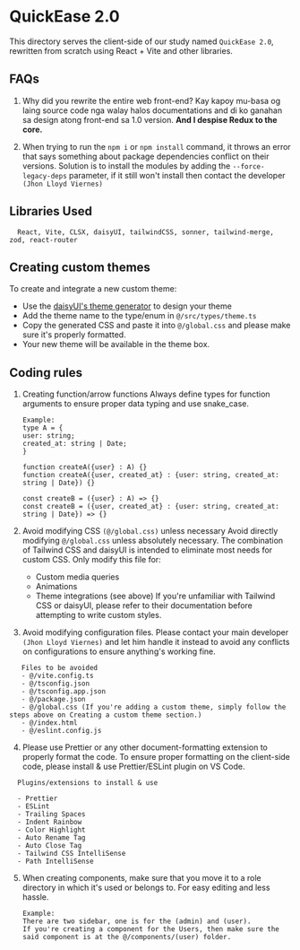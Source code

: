 # QuickEase 2.0

This directory serves the client-side of our study named `QuickEase 2.0`, rewritten from scratch using React + Vite and other libraries.

## FAQs

1. Why did you rewrite the entire web front-end?
   Kay kapoy mu-basa og laing source code nga walay halos documentations and di ko ganahan sa design atong front-end sa 1.0 version. **And I despise Redux to the core.**

2. When trying to run the `npm i` or `npm install` command, it throws an error that says something about package dependencies conflict on their versions.
   Solution is to install the modules by adding the `--force-legacy-deps` parameter, if it still won't install then contact the developer `(Jhon Lloyd Viernes)`

## Libraries Used

```
  React, Vite, CLSX, daisyUI, tailwindCSS, sonner, tailwind-merge, zod, react-router
```

## Creating custom themes

To create and integrate a new custom theme:

- Use the [daisyUI's theme generator](https://daisyui.com/theme-generator/) to design your theme
- Add the theme name to the type/enum in `@/src/types/theme.ts`
- Copy the generated CSS and paste it into `@/global.css` and please make sure it's properly formatted.
- Your new theme will be available in the theme box.

## Coding rules

1. Creating function/arrow functions
   Always define types for function arguments to ensure proper data typing and use snake_case.

   ```
   Example:
   type A = {
   user: string;
   created_at: string | Date;
   }

   function createA({user} : A) {}
   function createA({user, created_at} : {user: string, created_at: string | Date}) {}

   const createB = ({user} : A) => {}
   const createB = ({user, created_at} : {user: string, created_at: string | Date}) => {}
   ```

2. Avoid modifying CSS `(@/global.css)` unless necessary
   Avoid directly modifying `@/global.css` unless absolutely necessary. The combination of Tailwind CSS and daisyUI is intended to eliminate most needs for custom CSS. Only modify this file for:

   - Custom media queries
   - Animations
   - Theme integrations (see above)
     If you're unfamiliar with Tailwind CSS or daisyUI, please refer to their documentation before attempting to write custom styles.

3. Avoid modifying configuration files.
   Please contact your main developer `(Jhon Lloyd Viernes)` and let him handle it instead to avoid any conflicts on configurations to ensure anything's working fine.

```
   Files to be avoided
   - @/vite.config.ts
   - @/tsconfig.json
   - @/tsconfig.app.json
   - @/package.json
   - @/global.css (If you're adding a custom theme, simply follow the steps above on Creating a custom theme section.)
   - @/index.html
   - @/eslint.config.js
```

4. Please use Prettier or any other document-formatting extension to properly format the code.
   To ensure proper formatting on the client-side code, please install & use Prettier/ESLint plugin on VS Code.

```
  Plugins/extensions to install & use

  - Prettier
  - ESLint
  - Trailing Spaces
  - Indent Rainbow
  - Color Highlight
  - Auto Rename Tag
  - Auto Close Tag
  - Tailwind CSS IntelliSense
  - Path IntelliSense
```

5. When creating components, make sure that you move it to a role directory in which it's used or belongs to.
   For easy editing and less hassle.

   ```
   Example:
   There are two sidebar, one is for the (admin) and (user).
   If you're creating a component for the Users, then make sure the said component is at the @/components/(user) folder.
   ```
